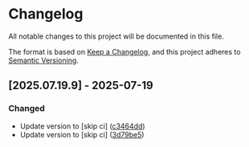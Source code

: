 # Changelog

All notable changes to this project will be documented in this file.

The format is based on [Keep a Changelog](https://keepachangelog.com/en/1.0.0/),
and this project adheres to [Semantic Versioning](https://semver.org/spec/v2.0.0.html).

## [2025.07.19.9] - 2025-07-19

### Changed

* Update version to  [skip ci] ([c3464dd](https://github.com/N6REJ/mod_bearslivesearch/commit/c3464dd))
* Update version to  [skip ci] ([3d79be5](https://github.com/N6REJ/mod_bearslivesearch/commit/3d79be5))

